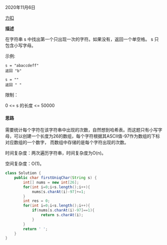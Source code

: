 2020年11月6日

[力扣](https://leetcode-cn.com/problems/di-yi-ge-zhi-chu-xian-yi-ci-de-zi-fu-lcof/)

**描述**

在字符串 s 中找出第一个只出现一次的字符。如果没有，返回一个单空格。 s 只包含小写字母。

示例:
```
s = "abaccdeff"
返回 "b"

s = "" 
返回 " "
```

限制：

0 <= s 的长度 <= 50000

#### 思路

需要统计每个字符在该字符串中出现的次数，自然想到哈希表。而这题只有小写字母，可以创建一个长度为26的数组，每个字符根据其ASCII值-97作为数组的下标对应数组的一个数字，
而数组中存储的是每个字符出现的次数。

时间复杂度：两次遍历字符串，时间复杂度为O(n)。

空间复杂度：O(1)。

```java
class Solution {
    public char firstUniqChar(String s) {
        int[] nums = new int[26];
        for(int i=0;i<s.length();i++){
            nums[s.charAt(i)-97]+=1;
        }
        int res = 0;
        for(int i=0;i<s.length();i++){
            if(nums[s.charAt(i)-97]==1){
                return s.charAt(i);
            }
        }
        return ' ';
    }
}
```

